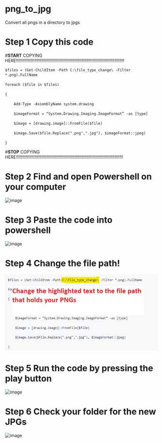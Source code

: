# png_to_jpg
Convert all pngs in a directory to jpgs

# Step 1 Copy this code

#**START** COPYING HERE!!!!!!!!!!!!!!!!!!!!!!!!!!!!!!!!!!!!!!!!!!!!!!!!!!!!!!!!!!!!!!!!!!!!!!!!!!!!!!!!!!!!!!!!!

    $files = (Get-ChildItem -Path C:\file_type_change\ -Filter *.png).FullName

    foreach ($file in $files)

    {

        Add-Type -AssemblyName system.drawing

        $imageFormat = “System.Drawing.Imaging.ImageFormat” -as [type]

        $image = [drawing.image]::FromFile($file)

        $image.Save($file.Replace(".png",".jpg"), $imageFormat::jpeg)

    }
    
#**STOP** COPYING HERE!!!!!!!!!!!!!!!!!!!!!!!!!!!!!!!!!!!!!!!!!!!!!!!!!!!!!!!!!!!!!!!!!!!!!!!!!!!!!!!!!!!!!!!!

# Step 2 Find and open Powershell on your computer

![image](https://user-images.githubusercontent.com/46609274/220158387-a79d67a7-a5e6-4c0b-8d7e-5063896e4256.png)

# Step 3 Paste the code into powershell

![image](https://user-images.githubusercontent.com/46609274/220159985-626aca62-2dcb-4aa1-a64b-835205337d55.png)

# Step 4 Change the file path!

<img src="https://github.com/tafluker/png_to_jpg/blob/main/png%20snip.png?raw=true" alt="Alt text">

# Step 5 Run the code by pressing the play button

![image](https://user-images.githubusercontent.com/46609274/220160946-1b14d356-d390-4516-9c6f-fee48c7a776f.png)

# Step 6 Check your folder for the new JPGs

![image](https://user-images.githubusercontent.com/46609274/220163083-a5b8bcae-25a9-461c-a1c3-66a4243bda9c.png)





